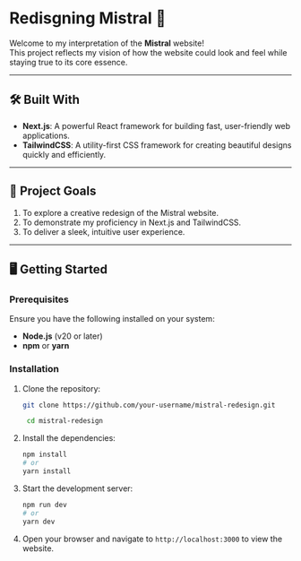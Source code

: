 # Redisgning Mistral 🚀

Welcome to my interpretation of the **Mistral** website!  
This project reflects my vision of how the website could look and feel while staying true to its core essence.

---

## 🛠️ Built With  
- **Next.js**: A powerful React framework for building fast, user-friendly web applications.  
- **TailwindCSS**: A utility-first CSS framework for creating beautiful designs quickly and efficiently.

---

## 🚧 Project Goals  
1. To explore a creative redesign of the Mistral website.  
2. To demonstrate my proficiency in Next.js and TailwindCSS.  
3. To deliver a sleek, intuitive user experience.  

---

## 🖥️ Getting Started  

### Prerequisites  
Ensure you have the following installed on your system:  
- **Node.js** (v20 or later)  
- **npm** or **yarn**  

### Installation  

1. Clone the repository:  
   ```bash
   git clone https://github.com/your-username/mistral-redesign.git

    cd mistral-redesign
    ```

2. Install the dependencies:
    ```bash
    npm install
    # or
    yarn install
    ```
3. Start the development server:
    ```bash
    npm run dev
    # or
    yarn dev
    ```
4. Open your browser and navigate to `http://localhost:3000` to view the website.